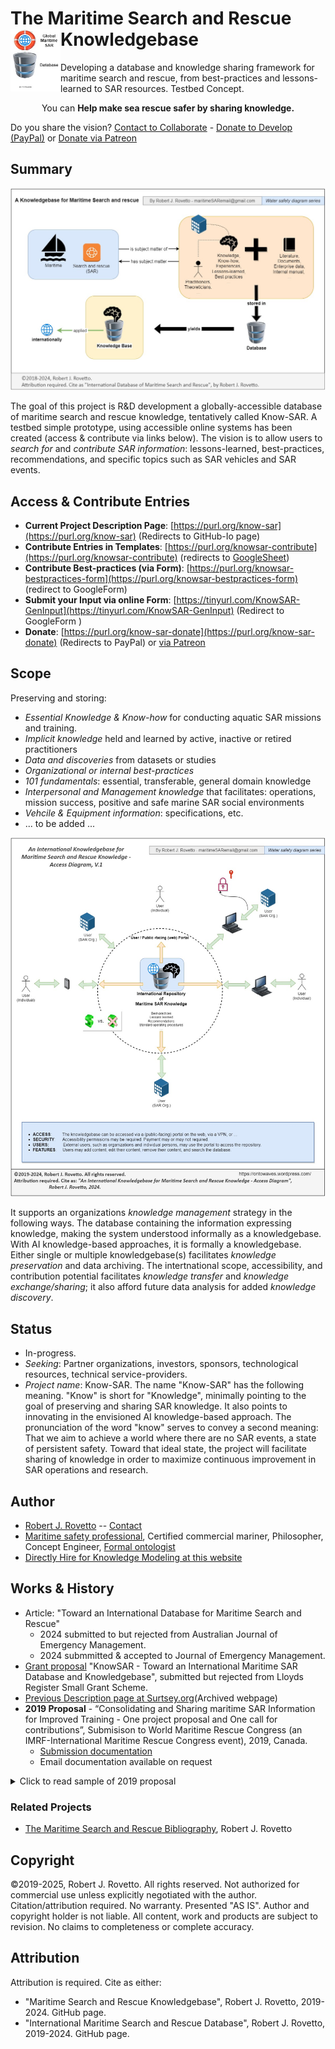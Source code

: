 # The Maritime Search and Rescue Knowledgebase <img align="left" width="80" height="100" src="images/marinSARdb-logo.jpg">
Developing a database and knowledge sharing framework for maritime search and rescue, from best-practices and lessons-learned to SAR resources. Testbed Concept. 

<p align="center">You can <b>Help make sea rescue safer by sharing knowledge.</b></p>

Do you share the vision? [Contact to Collaborate](https://thespiritofsar.wordpress.com/contact) - [Donate to Develop (PayPal)](https://www.paypal.com/donate/?business=JN9YD94DHA87Y&no_recurring=0&item_name=Help+create+the+worlds+first+database+about+maritime+search+%26+rescue+knowledge.+Saving+lives+by+sharing+knowledge.+Thank+you.&currency_code=USD) or [Donate via Patreon](https://patreon.com/user?u=16992629)

## Summary
![image](images/International-Database-MarineSAR-Knowledge_Rovetto_v1.jpg)

The goal of this project is R&D development a globally-accessible database of maritime search and rescue knowledge, tentatively called Know-SAR. A testbed simple prototype, using accessible online systems has been created (access & contribute via links below). The vision is to allow users to _search for_ and _contribute SAR information_: lessons-learned, best-practices, recommendations, and specific topics such as SAR vehicles and SAR events. 

## Access & Contribute Entries
- **Current Project Description Page**: 	[https://purl.org/know-sar](https://purl.org/know-sar) (Redirects to GitHub-Io page)
- **Contribute Entries in Templates**: 		[https://purl.org/knowsar-contribute](https://purl.org/knowsar-contribute) (redirects to [GoogleSheet](https://docs.google.com/spreadsheets/d/1En-2klV5RyvoVIUaFKFvSG4Ik1SD2-U_MXMcHJFRY7Y/))
- **Contribute Best-practices (via Form)**:	[https://purl.org/knowsar-bestpractices-form](https://purl.org/knowsar-bestpractices-form) (redirect to GoogleForm)
- **Submit your Input via online Form**:	[https://tinyurl.com/KnowSAR-GenInput](https://tinyurl.com/KnowSAR-GenInput) (Redirect to GoogleForm )
- **Donate**:	 				[https://purl.org/know-sar-donate](https://purl.org/know-sar-donate) (Redirects to PayPal) or [via Patreon](https://patreon.com/user?u=16992629)

## Scope 
Preserving and storing:
- _Essential Knowledge & Know-how_ for conducting aquatic SAR missions and training. 
- _Implicit knowledge_ held and learned by active, inactive or retired practitioners
- _Data and discoveries_ from datasets or studies
- _Organizational or internal best-practices_
- _101 fundamentals_: essential, transferable, general domain knowledge
- _Interpersonal and Management knowledge_ that facilitates: operations, mission success, positive and safe marine SAR social environments
- _Vehcile & Equipment information_: specifications, etc.
- ... to be added ... 

![image](images/AccessDiagram_International-Database-MarineSAR-Knowledge_Rovetto_v1.jpg)

It supports an organizations _knowledge management_ strategy in the following ways. The database containing the information expressing knowledge, making the system understood informally as a knowledgebase. With AI knowledge-based approaches, it is formally a knowledgebase. Either single or multiple knowledgebase(s) facilitates _knowledge preservation_ and data archiving. The intertnational scope, accessibility, and contribution potential facilitates _knowledge transfer_ and _knowledge exchange/sharing_; it also afford future data analysis for added _knowledge discovery_. 

## Status
- In-progress.
- _Seeking_: Partner organizations, investors, sponsors, technological resources, technical service-providers.
- _Project name_: Know-SAR. The name "Know-SAR" has the following meaning. "Know" is short for "Knowledge", minimally pointing to the goal of preserving and sharing SAR knowledge. It also points to innovating in the envisioned AI knowledge-based approach. The pronunciation of the word "know" serves to convey a second meaning: That we aim to achieve a world where there are no SAR events, a state of persistent safety. Toward that ideal state, the project will facilitate sharing of knowledge in order to maximize continuous improvement in SAR operations and research.

##  Author
- [Robert J. Rovetto](https://github.com/rrovetto) -- [Contact](mailto:rrovetto@terpalum.umd.edu)
- [Maritime safety professional](https://community.nasbla.org/network/members/profile?UserKey=952c6b10-a6c3-49f7-8356-c2bf1fa62097), Certified commercial mariner, Philosopher, Concept Engineer, [Formal ontologist](https://ontologforum.org/index.php/RobertRovetto)
- [Directly Hire for Knowledge Modeling at this website](https://tinyurl.com/yas7trzy) 

## Works & History
- Article: "Toward an International Database for Maritime Search and Rescue"
	- 2024 submitted to but rejected from Australian Journal of Emergency Management.
	- 2024 submmitted & accepted to Journal of Emergency Management.
- [Grant proposal](https://github.com/rrovetto/rrovetto/blob/5160ddd1f3c18db8d6eafbe4eead23834d163a4d/affiliations-and-work/submissions/Lloyds/KnowSAR_MarineSAR-DB_LloydsGrantApp_Rovetto.pdf) "KnowSAR - Toward an International Maritime SAR Database and Knowledgebase", submitted but rejected from Lloyds Register Small Grant Scheme.
- [Previous Description page at Surtsey.org](https://web.archive.org/web/20250324025411/https://www.surtsey.org/projects/the-maritime-search-and-rescue-database/)(Archived webpage)
- **2019 Proposal** - “Consolidating and Sharing maritime SAR Information for Improved Training - One project proposal and One call for contributions”, Submisison to World Maritime Rescue Congress (an IMRF-International Maritime Rescue Congress event), 2019, Canada.
	- [Submission documentation](https://drive.google.com/drive/folders/1wWgdWdPG5B9OlZ5zOEw4n-8LlcuZrk8_?usp=sharing)
	- Email documentation available on request
<details>
  <summary>Click to read sample of 2019 proposal</summary>
	
"The community stands to improve training by aggregating and sharing maritime SAR information.
This communication discusses two project concepts. One is a project proposal to develop an
international database of maritime SAR best-practices. The other is an ongoing personal project
by the author to develop a bibliography of maritime SAR documents.

The first would be an open-source repository for best-practices in training and in actual 
operations. Any maritime SAR organization, and any individual, would be able to submit
additions to the repository Submitted best-practices or recommendations can be about 
onboard safety aspects to interpersonal aspects to equipment suggestions to detailed 
strategies for particular training evolutions like man-overboard. A best-practices
database can be incorporated into or developed for the IMRF, IMO, or another neutral
organizations.

The second project, an existing compilation of maritime SAR training and standards material is briefly introduced.
Contributions are welcome and should be directed to the author. The author seeks partners and funding to pursue both or either of these 
projects for consolidating maritime SAR information for knowledge sharing and improved training."

“This paper proposes the development of an international database of maritime SAR best-practices. The author (Rovetto) has begun a preliminary repository, drawing on his training and boating experiences. The authors asks the audience if they are interested in contributing to such a repository.  A best-practices database can be incorporated into the IMRF, IMO, or another neutral organization. It should be open and freely accessible. We draw on the collective and diverse experience of the author(s) to offer a list of recommended practices for crew members aboard rescue boats. The practices range from training suggestions, to safety precautions, to managerial and interpersonal approaches. Some maritime SAR organizations employ some of the recommendations, while others do not. Some suggestions may appear obvious, but observing existing paid and unpaid crews will demonstrate gaps in safety, lack of knowledge, etc”

</details>

### Related Projects
- [The Maritime Search and Rescue Bibliography](https://www.surtsey.org/projects/maritime-sar-bibliography), Robert J. Rovetto
  
## Copyright
©2019-2025, Robert J. Rovetto. All rights reserved.
Not authorized for commercial use unless explicitly negotiated with the author. Citation/attribution required.
No warranty. Presented "AS IS". Author and copyright holder is not liable. All content, work and products are subject to revision. No claims to completeness or complete accuracy.

## Attribution
Attribution is required. 
Cite as either: 
- "Maritime Search and Rescue Knowledgebase", Robert J. Rovetto, 2019-2024. GitHub page.
- "International Maritime Search and Rescue Database", Robert J. Rovetto, 2019-2024. GitHub page.
